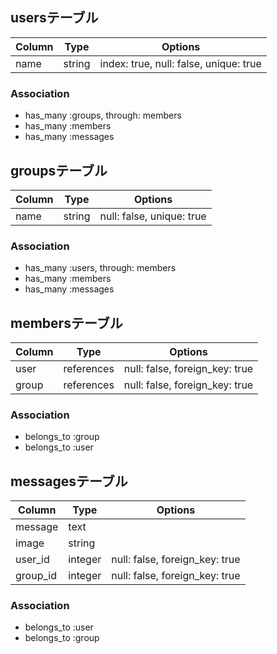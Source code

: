 ## usersテーブル

|Column|Type|Options|
|------|----|-------|
|name|string|index: true, null: false, unique: true|

### Association
- has_many :groups, through: members
- has_many :members
- has_many :messages

## groupsテーブル

|Column|Type|Options|
|------|----|-------|
|name|string|null: false, unique: true|

### Association
- has_many :users, through: members
- has_many :members
- has_many :messages

## membersテーブル

|Column|Type|Options|
|------|----|-------|
|user|references|null: false, foreign_key: true|
|group|references|null: false, foreign_key: true|

### Association
- belongs_to :group
- belongs_to :user

## messagesテーブル

|Column|Type|Options|
|------|----|-------|
|message|text||
|image|string||
|user_id|integer|null: false, foreign_key: true|
|group_id|integer|null: false, foreign_key: true|

### Association
- belongs_to :user
- belongs_to :group
